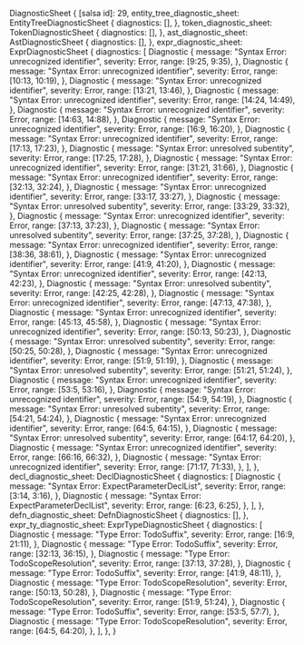DiagnosticSheet {
    [salsa id]: 29,
    entity_tree_diagnostic_sheet: EntityTreeDiagnosticSheet {
        diagnostics: [],
    },
    token_diagnostic_sheet: TokenDiagnosticSheet {
        diagnostics: [],
    },
    ast_diagnostic_sheet: AstDiagnosticSheet {
        diagnostics: [],
    },
    expr_diagnostic_sheet: ExprDiagnosticSheet {
        diagnostics: [
            Diagnostic {
                message: "Syntax Error: unrecognized identifier",
                severity: Error,
                range: [9:25, 9:35),
            },
            Diagnostic {
                message: "Syntax Error: unrecognized identifier",
                severity: Error,
                range: [10:13, 10:19),
            },
            Diagnostic {
                message: "Syntax Error: unrecognized identifier",
                severity: Error,
                range: [13:21, 13:46),
            },
            Diagnostic {
                message: "Syntax Error: unrecognized identifier",
                severity: Error,
                range: [14:24, 14:49),
            },
            Diagnostic {
                message: "Syntax Error: unrecognized identifier",
                severity: Error,
                range: [14:63, 14:88),
            },
            Diagnostic {
                message: "Syntax Error: unrecognized identifier",
                severity: Error,
                range: [16:9, 16:20),
            },
            Diagnostic {
                message: "Syntax Error: unrecognized identifier",
                severity: Error,
                range: [17:13, 17:23),
            },
            Diagnostic {
                message: "Syntax Error: unresolved subentity",
                severity: Error,
                range: [17:25, 17:28),
            },
            Diagnostic {
                message: "Syntax Error: unrecognized identifier",
                severity: Error,
                range: [31:21, 31:66),
            },
            Diagnostic {
                message: "Syntax Error: unrecognized identifier",
                severity: Error,
                range: [32:13, 32:24),
            },
            Diagnostic {
                message: "Syntax Error: unrecognized identifier",
                severity: Error,
                range: [33:17, 33:27),
            },
            Diagnostic {
                message: "Syntax Error: unresolved subentity",
                severity: Error,
                range: [33:29, 33:32),
            },
            Diagnostic {
                message: "Syntax Error: unrecognized identifier",
                severity: Error,
                range: [37:13, 37:23),
            },
            Diagnostic {
                message: "Syntax Error: unresolved subentity",
                severity: Error,
                range: [37:25, 37:28),
            },
            Diagnostic {
                message: "Syntax Error: unrecognized identifier",
                severity: Error,
                range: [38:36, 38:61),
            },
            Diagnostic {
                message: "Syntax Error: unrecognized identifier",
                severity: Error,
                range: [41:9, 41:20),
            },
            Diagnostic {
                message: "Syntax Error: unrecognized identifier",
                severity: Error,
                range: [42:13, 42:23),
            },
            Diagnostic {
                message: "Syntax Error: unresolved subentity",
                severity: Error,
                range: [42:25, 42:28),
            },
            Diagnostic {
                message: "Syntax Error: unrecognized identifier",
                severity: Error,
                range: [47:13, 47:38),
            },
            Diagnostic {
                message: "Syntax Error: unrecognized identifier",
                severity: Error,
                range: [45:13, 45:58),
            },
            Diagnostic {
                message: "Syntax Error: unrecognized identifier",
                severity: Error,
                range: [50:13, 50:23),
            },
            Diagnostic {
                message: "Syntax Error: unresolved subentity",
                severity: Error,
                range: [50:25, 50:28),
            },
            Diagnostic {
                message: "Syntax Error: unrecognized identifier",
                severity: Error,
                range: [51:9, 51:19),
            },
            Diagnostic {
                message: "Syntax Error: unresolved subentity",
                severity: Error,
                range: [51:21, 51:24),
            },
            Diagnostic {
                message: "Syntax Error: unrecognized identifier",
                severity: Error,
                range: [53:5, 53:16),
            },
            Diagnostic {
                message: "Syntax Error: unrecognized identifier",
                severity: Error,
                range: [54:9, 54:19),
            },
            Diagnostic {
                message: "Syntax Error: unresolved subentity",
                severity: Error,
                range: [54:21, 54:24),
            },
            Diagnostic {
                message: "Syntax Error: unrecognized identifier",
                severity: Error,
                range: [64:5, 64:15),
            },
            Diagnostic {
                message: "Syntax Error: unresolved subentity",
                severity: Error,
                range: [64:17, 64:20),
            },
            Diagnostic {
                message: "Syntax Error: unrecognized identifier",
                severity: Error,
                range: [66:16, 66:32),
            },
            Diagnostic {
                message: "Syntax Error: unrecognized identifier",
                severity: Error,
                range: [71:17, 71:33),
            },
        ],
    },
    decl_diagnostic_sheet: DeclDiagnosticSheet {
        diagnostics: [
            Diagnostic {
                message: "Syntax Error: ExpectParameterDeclList",
                severity: Error,
                range: [3:14, 3:16),
            },
            Diagnostic {
                message: "Syntax Error: ExpectParameterDeclList",
                severity: Error,
                range: [6:23, 6:25),
            },
        ],
    },
    defn_diagnostic_sheet: DefnDiagnosticSheet {
        diagnostics: [],
    },
    expr_ty_diagnostic_sheet: ExprTypeDiagnosticSheet {
        diagnostics: [
            Diagnostic {
                message: "Type Error: TodoSuffix",
                severity: Error,
                range: [16:9, 21:11),
            },
            Diagnostic {
                message: "Type Error: TodoSuffix",
                severity: Error,
                range: [32:13, 36:15),
            },
            Diagnostic {
                message: "Type Error: TodoScopeResolution",
                severity: Error,
                range: [37:13, 37:28),
            },
            Diagnostic {
                message: "Type Error: TodoSuffix",
                severity: Error,
                range: [41:9, 48:11),
            },
            Diagnostic {
                message: "Type Error: TodoScopeResolution",
                severity: Error,
                range: [50:13, 50:28),
            },
            Diagnostic {
                message: "Type Error: TodoScopeResolution",
                severity: Error,
                range: [51:9, 51:24),
            },
            Diagnostic {
                message: "Type Error: TodoSuffix",
                severity: Error,
                range: [53:5, 57:7),
            },
            Diagnostic {
                message: "Type Error: TodoScopeResolution",
                severity: Error,
                range: [64:5, 64:20),
            },
        ],
    },
}